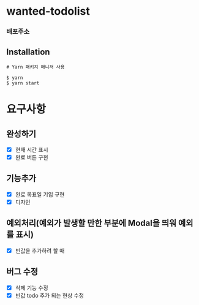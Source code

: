 # wanted-todolist

### 배포주소

## Installation

```
# Yarn 패키지 매니저 사용

$ yarn
$ yarn start
```

# 요구사항

## 완성하기

- [x] 현재 시간 표시
- [x] 완료 버튼 구현

## 기능추가

- [x] 완료 목표일 기입 구현
- [x] 디자인

## 예외처리(예외가 발생할 만한 부분에 Modal을 띄워 예외를 표시)

- [x] 빈값을 추가하려 할 때

## 버그 수정

- [x] 삭제 기능 수정
- [x] 빈값 todo 추가 되는 현상 수정
